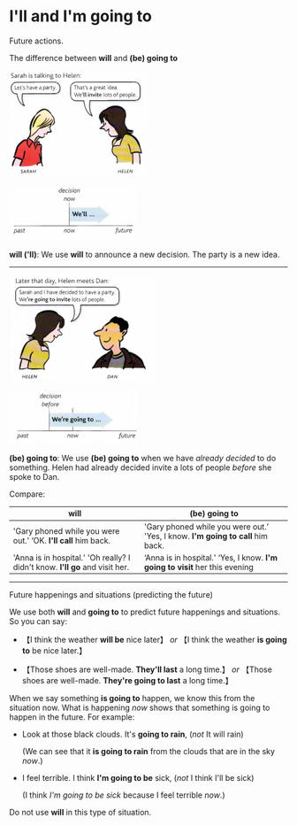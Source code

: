 # I'll and I'm going to

Future actions.

The difference between **will** and **(be) going to**

![](./images/19.PNG)

![](./images/21.PNG)

**will ('ll)**: We use **will** to announce a new decision. The party is a new idea.

---

![](./images/20.PNG)

![](./images/22.PNG)

**(be) going to**: We use **(be) going to** when we have *already decided* to do something. Helen had already decided invite a lots of people *before* she spoke to Dan.

Compare:

| **will** | **(be) going to** |
| -------- | ----------------- |
| 'Gary phoned while you were out.' ‘OK. **I'll call** him back. | 'Gary phoned while you were out.’ 'Yes, I know. **I'm going to call** him back. |
| 'Anna is in hospital.' 'Oh really? I didn't know. **I'll go** and visit her. | ‘Anna is in hospital.' ‘Yes, I know. **I'm going to visit** her this evening |

---

Future happenings and situations (predicting the future)

We use both **will** and **going to** to predict future happenings and situations. So you can say:

- 【I think the weather **will be** nice later】 *or*
【I think the weather **is going to** be nice later.】

- 【Those shoes are well-made. **They'll last** a long time.】 *or*
【Those shoes are well-made. **They're going to last** a long time.】

When we say something **is going to** happen, we know this from the situation now. What is happening
*now* shows that something is going to happen in the future. For example:

- Look at those black clouds. It's **going to rain**, (*not* It will rain)

    (We can see that it **is going to rain** from the clouds that are in the sky *now*.)

- I feel terrible. I think **I'm going to be** sick, (*not* I think I'll be sick)

    (I think *I'm going to be sick* because I feel terrible *now*.)

Do not use **will** in this type of situation.

